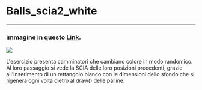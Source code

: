 # Balls_scia2_white
 
--------------------------------------------------------------------------------------------------------------------------------------------------------------------------------------------------------------------------------
 
### immagine in questo [Link](https://editor.p5js.org/mgabriella/full/Z9loF3z-n).
 
![](4.PNG)


L'esercizio presenta camminatori che cambiano colore in modo randomico. Al loro passaggio si vede la SCIA delle loro posizioni 
precedenti, grazie all'inserimento di un rettangolo bianco con le dimensioni dello sfondo che si rigenera ogni volta dietro al draw() delle palline.
